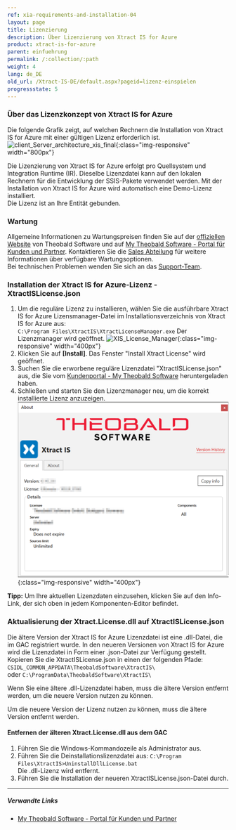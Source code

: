 ```yaml
---
ref: xia-requirements-and-installation-04
layout: page
title: Lizenzierung
description: Über Lizenzierung von Xtract IS for Azure
product: xtract-is-for-azure
parent: einfuehrung
permalink: /:collection/:path
weight: 4
lang: de_DE
old_url: /Xtract-IS-DE/default.aspx?pageid=lizenz-einspielen
progressstate: 5
---
```

### Über das Lizenzkonzept von Xtract IS for Azure
Die folgende Grafik zeigt, auf welchen Rechnern die Installation von Xtract IS for Azure mit einer gültigen Lizenz erforderlich ist.  
![client_Server_architecture_xis_final](/img/content/xis/client_server_xis.png){:class="img-responsive" width="800px"} <br>

Die Lizenzierung von Xtract IS for Azure erfolgt pro Quellsystem und Integration Runtime (IR). Dieselbe Lizenzdatei kann auf den lokalen Rechnern für die Entwicklung der SSIS-Pakete verwendet werden.
Mit der Installation von Xtract IS for Azure wird automatisch eine Demo-Lizenz installiert. <br>
Die Lizenz ist an Ihre Entität gebunden.

### Wartung
Allgemeine Informationen zu Wartungspreisen finden Sie auf der [offiziellen Website](https://theobald-software.com/xtract-is-for-azure/preise-und-bestellungen/) von Theobald Software und auf [My Theobald Software - Portal für Kunden und Partner](https://my.theobald-software.com/). Kontaktieren Sie die [Sales Abteilung](mailto:sales@theobald-software.com) für weitere Informationen über verfügbare Wartungsoptionen.<br>
Bei technischen Problemen wenden Sie sich an das [Support-Team](https://support.theobald-software.com).

### Installation der Xtract IS for Azure-Lizenz - XtractISLicense.json
1. Um die reguläre Lizenz zu installieren, wählen Sie die ausführbare Xtract IS for Azure Lizensmanager-Datei im Installationsverzeichnis von Xtract IS for Azure aus:<br>
`C:\Program Files\XtractIS\XtractLicenseManager.exe`
Der Lizenzmanager wird geöffnet. 
![XIS_License_Manager](/img/content/xis/xis_license-manager.png){:class="img-responsive" width="400px"}
2. Klicken Sie auf **[Install]**. Das Fenster "Install Xtract License" wird geöffnet.
3. Suchen Sie die erworbene reguläre Lizenzdatei "XtractISLicense.json" aus, die Sie vom [Kundenportal - My Theobald Software](https://my.theobald-software.com) heruntergeladen haben.
4. Schließen und starten Sie den Lizenzmanager neu, um die korrekt installierte Lizenz anzuzeigen.  
![XIS_Lizenz_Info](/img/content/XIS_License_Info.png){:class="img-responsive" width="400px"}

<div class="alert alert-success">
  <i class="fas fa-lightbulb"></i> <strong>Tipp:</strong> Um Ihre aktuellen Lizenzdaten einzusehen, klicken Sie auf den Info-Link, der sich oben in jedem Komponenten-Editor befindet.<br>
</div>


### Aktualisierung der Xtract.License.dll auf XtractISLicense.json
Die ältere Version der Xtract IS for Azure Lizenzdatei ist eine .dll-Datei, die im GAC registriert wurde.
In den neueren Versionen von Xtract IS for Azure wird die Lizenzdatei in Form einer .json-Datei zur Verfügung gestellt.<br>
Kopieren Sie die XtractISLicense.json in einen der folgenden Pfade:<br>
`CSIDL_COMMON_APPDATA\TheobaldSoftware\XtractIS\` <br>
 oder `C:\ProgramData\TheobaldSoftware\XtractIS\`

Wenn Sie eine ältere .dll-Lizenzdatei haben, muss die ältere Version entfernt werden, um die neuere Version nutzen zu können.

Um die neuere Version der Lizenz nutzen zu können, muss die ältere Version entfernt werden.

#### Entfernen der älteren Xtract.License.dll aus dem GAC
1. Führen Sie die Windows-Kommandozeile als Administrator aus.
2. Führen Sie die Deinstallationslizenzdatei aus: `C:\Program Files\XtractIS>UninstallDllLicense.bat` <br>
Die .dll-Lizenz wird entfernt.
3. Führen Sie die Installation der neueren XtractISLicense.json-Datei durch.

****
##### Verwandte Links
- [My Theobald Software - Portal für Kunden und Partner](https://my.theobald-software.com/)
